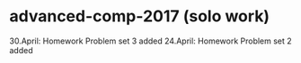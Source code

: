 # advanced-comp-2017 (solo work)
30.April: Homework Problem set 3 added
24.April: Homework Problem set 2 added

